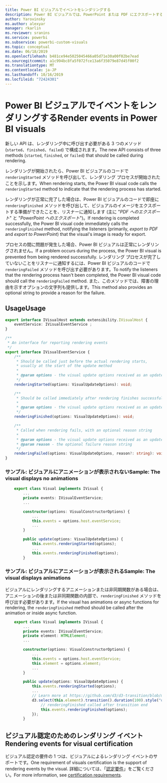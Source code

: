 ```yaml
---
title: Power BI ビジュアルでイベントをレンダリングする
description: Power BI ビジュアルでは、PowerPoint または PDF にエクスポートする準備ができたことを Power BI に通知できます。
author: Yarovinsky
ms.author: alexyar
manager: rkarlin
ms.reviewer: sranins
ms.service: powerbi
ms.subservice: powerbi-custom-visuals
ms.topic: conceptual
ms.date: 06/18/2019
ms.openlocfilehash: b481ce94e5025045466a05d71e30a00f02be7ead
ms.sourcegitcommit: a1c994bc8fa5f072fce13a6f35079e87d45f00f2
ms.translationtype: MT
ms.contentlocale: ja-JP
ms.lasthandoff: 10/16/2019
ms.locfileid: "72424301"
---
```

# <a name="render-events-in-power-bi-visuals"></a><span data-ttu-id="413c6-103">Power BI ビジュアルでイベントをレンダリングする</span><span class="sxs-lookup"><span data-stu-id="413c6-103">Render events in Power BI visuals</span></span>

<span data-ttu-id="413c6-104">新しい API は、レンダリング中に呼び出す必要がある 3 つのメソッド (`started`、`finished`、`failed`) で構成されます。</span><span class="sxs-lookup"><span data-stu-id="413c6-104">The new API consists of three methods (`started`, `finished`, or `failed`) that should be called during rendering.</span></span>

<span data-ttu-id="413c6-105">レンダリングが開始されたら、Power BI ビジュアルのコードで `renderingStarted` メソッドを呼び出して、レンダリング プロセスが開始されたことを示します。</span><span class="sxs-lookup"><span data-stu-id="413c6-105">When rendering starts, the Power BI visual code calls the `renderingStarted` method to indicate that the rendering process has started.</span></span>

<span data-ttu-id="413c6-106">レンダリングが正常に完了した場合は、Power BI ビジュアルのコードで即座に `renderingFinished` メソッドを呼び出して、ビジュアルのイメージをエクスポートする準備ができたことを、リスナーに通知します (主に "*PDF へのエクスポート*" と "*PowerPoint へのエクスポート*")。</span><span class="sxs-lookup"><span data-stu-id="413c6-106">If rendering is completed successfully, the Power BI visual code immediately calls the `renderingFinished` method, notifying the listeners (primarily, *export to PDF* and *export to PowerPoint*) that the visual's image is ready for export.</span></span>

<span data-ttu-id="413c6-107">プロセスの間に問題が発生した場合、Power BI ビジュアルは正常にレンダリングされません。</span><span class="sxs-lookup"><span data-stu-id="413c6-107">If a problem occurs during the process, the Power BI visual is prevented from being rendered successfully.</span></span> <span data-ttu-id="413c6-108">レンダリング プロセスが完了していないことをリスナーに通知するには、Power BI ビジュアルのコードで `renderingFailed` メソッドを呼び出す必要があります。</span><span class="sxs-lookup"><span data-stu-id="413c6-108">To notify the listeners that the rendering process hasn't been completed, the Power BI visual code should call the `renderingFailed` method.</span></span> <span data-ttu-id="413c6-109">また、このメソッドでは、障害の理由を示すオプションの文字列も提供します。</span><span class="sxs-lookup"><span data-stu-id="413c6-109">This method also provides an optional string to provide a reason for the failure.</span></span>

## <a name="usage"></a><span data-ttu-id="413c6-110">Usage</span><span class="sxs-lookup"><span data-stu-id="413c6-110">Usage</span></span>

```typescript
export interface IVisualHost extends extensibility.IVisualHost {
    eventService: IVisualEventService ;
}

/**
 * An interface for reporting rendering events
 */
export interface IVisualEventService {
    /**
     * Should be called just before the actual rendering starts, 
     * usually at the start of the update method
     *
     * @param options - the visual update options received as an update parameter
     */
    renderingStarted(options: VisualUpdateOptions): void;

    /**
     * Should be called immediately after rendering finishes successfully
     * 
     * @param options - the visual update options received as an update parameter
     */
    renderingFinished(options: VisualUpdateOptions): void;

    /**
     * Called when rendering fails, with an optional reason string
     * 
     * @param options - the visual update options received as an update parameter
     * @param reason - the optional failure reason string
     */
    renderingFailed(options: VisualUpdateOptions, reason?: string): void;
}
```

### <a name="sample-the-visual-displays-no-animations"></a><span data-ttu-id="413c6-111">サンプル: ビジュアルにアニメーションが表示されない</span><span class="sxs-lookup"><span data-stu-id="413c6-111">Sample: The visual displays no animations</span></span>

```typescript
    export class Visual implements IVisual {
        ...
        private events: IVisualEventService;
        ...

        constructor(options: VisualConstructorOptions) {
            ...
            this.events = options.host.eventService;
            ...
        }

        public update(options: VisualUpdateOptions) {
            this.events.renderingStarted(options);
            ...
            this.events.renderingFinished(options);
        }
```

### <a name="sample-the-visual-displays-animations"></a><span data-ttu-id="413c6-112">サンプル: ビジュアルにアニメーションが表示される</span><span class="sxs-lookup"><span data-stu-id="413c6-112">Sample: The visual displays animations</span></span>

<span data-ttu-id="413c6-113">ビジュアルにレンダリングするアニメーションまたは非同期関数がある場合は、アニメーションの後または非同期関数の内部で、`renderingFinished` メソッドを呼び出す必要があります。</span><span class="sxs-lookup"><span data-stu-id="413c6-113">If the visual has animations or async functions for rendering, the `renderingFinished` method should be called after the animation or inside async function.</span></span>

```typescript
    export class Visual implements IVisual {
        ...
        private events: IVisualEventService;
        private element: HTMLElement;
        ...

        constructor(options: VisualConstructorOptions) {
            ...
            this.events = options.host.eventService;
            this.element = options.element;
            ...
        }

        public update(options: VisualUpdateOptions) {
            this.events.renderingStarted(options);
            ...
            // Learn more at https://github.com/d3/d3-transition/blob/master/README.md#transition_end
            d3.select(this.element).transition().duration(100).style("opacity","0").end().then(() => {
                // renderingFinished called after transition end
                this.events.renderingFinished(options);
            });
        }
```

## <a name="rendering-events-for-visual-certification"></a><span data-ttu-id="413c6-114">ビジュアル認定のためのレンダリング イベント</span><span class="sxs-lookup"><span data-stu-id="413c6-114">Rendering events for visual certification</span></span>

<span data-ttu-id="413c6-115">ビジュアル認定の要件の 1 つは、ビジュアルによるレンダリング イベントのサポートです。</span><span class="sxs-lookup"><span data-stu-id="413c6-115">One requirement of visuals certification is the support of rendering events by the visual.</span></span> <span data-ttu-id="413c6-116">詳細については、「[認定要件](https://docs.microsoft.com/power-bi/power-bi-custom-visuals-certified?#certification-requirements)」をご覧ください。</span><span class="sxs-lookup"><span data-stu-id="413c6-116">For more information, see [certification requirements](https://docs.microsoft.com/power-bi/power-bi-custom-visuals-certified?#certification-requirements).</span></span>
